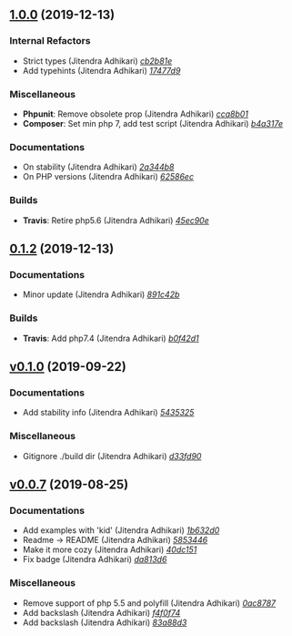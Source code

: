 ## [1.0.0](https://github.com/adhocore/php-jwt/releases/tag/1.0.0) (2019-12-13)

### Internal Refactors
- Strict types (Jitendra Adhikari) [_cb2b81e_](https://github.com/adhocore/php-jwt/commit/cb2b81e)
- Add typehints (Jitendra Adhikari) [_17477d9_](https://github.com/adhocore/php-jwt/commit/17477d9)

### Miscellaneous
- **Phpunit**: Remove obsolete prop (Jitendra Adhikari) [_cca8b01_](https://github.com/adhocore/php-jwt/commit/cca8b01)
- **Composer**: Set min php 7, add test script (Jitendra Adhikari) [_b4a317e_](https://github.com/adhocore/php-jwt/commit/b4a317e)

### Documentations
- On stability (Jitendra Adhikari) [_2a344b8_](https://github.com/adhocore/php-jwt/commit/2a344b8)
- On PHP versions (Jitendra Adhikari) [_62586ec_](https://github.com/adhocore/php-jwt/commit/62586ec)

### Builds
- **Travis**: Retire php5.6 (Jitendra Adhikari) [_45ec90e_](https://github.com/adhocore/php-jwt/commit/45ec90e)


## [0.1.2](https://github.com/adhocore/php-jwt/releases/tag/0.1.2) (2019-12-13)

### Documentations
- Minor update (Jitendra Adhikari) [_891c42b_](https://github.com/adhocore/php-jwt/commit/891c42b)

### Builds
- **Travis**: Add php7.4 (Jitendra Adhikari) [_b0f42d1_](https://github.com/adhocore/php-jwt/commit/b0f42d1)


## [v0.1.0](https://github.com/adhocore/php-jwt/releases/tag/v0.1.0) (2019-09-22)

### Documentations
- Add stability info (Jitendra Adhikari) [_5435325_](https://github.com/adhocore/php-jwt/commit/5435325)

### Miscellaneous
- Gitignore ./build dir (Jitendra Adhikari) [_d33fd90_](https://github.com/adhocore/php-jwt/commit/d33fd90)


## [v0.0.7](https://github.com/adhocore/php-jwt/releases/tag/v0.0.7) (2019-08-25)

### Documentations
- Add examples with 'kid' (Jitendra Adhikari) [_1b632d0_](https://github.com/adhocore/php-jwt/commit/1b632d0)
- Readme -> README (Jitendra Adhikari) [_5853446_](https://github.com/adhocore/php-jwt/commit/5853446)
- Make it more cozy (Jitendra Adhikari) [_40dc151_](https://github.com/adhocore/php-jwt/commit/40dc151)
- Fix badge (Jitendra Adhikari) [_da813d6_](https://github.com/adhocore/php-jwt/commit/da813d6)

### Miscellaneous
- Remove support of php 5.5 and polyfill (Jitendra Adhikari) [_0ac8787_](https://github.com/adhocore/php-jwt/commit/0ac8787)
- Add backslash (Jitendra Adhikari) [_f4f0f74_](https://github.com/adhocore/php-jwt/commit/f4f0f74)
- Add backslash (Jitendra Adhikari) [_83a88d3_](https://github.com/adhocore/php-jwt/commit/83a88d3)
